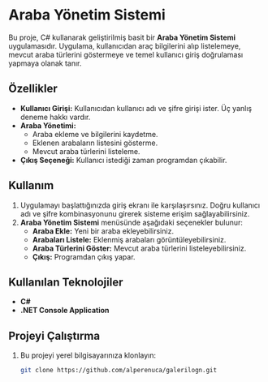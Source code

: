 # Araba Yönetim Sistemi

Bu proje, C# kullanarak geliştirilmiş basit bir **Araba Yönetim Sistemi** uygulamasıdır. Uygulama, kullanıcıdan araç bilgilerini alıp listelemeye, mevcut araba türlerini göstermeye ve temel kullanıcı giriş doğrulaması yapmaya olanak tanır.

## Özellikler

- **Kullanıcı Girişi:** Kullanıcıdan kullanıcı adı ve şifre girişi ister. Üç yanlış deneme hakkı vardır.
- **Araba Yönetimi:** 
  - Araba ekleme ve bilgilerini kaydetme.
  - Eklenen arabaların listesini gösterme.
  - Mevcut araba türlerini listeleme.
- **Çıkış Seçeneği:** Kullanıcı istediği zaman programdan çıkabilir.

## Kullanım

1. Uygulamayı başlattığınızda giriş ekranı ile karşılaşırsınız. Doğru kullanıcı adı ve şifre kombinasyonunu girerek sisteme erişim sağlayabilirsiniz.
2. **Araba Yönetim Sistemi** menüsünde aşağıdaki seçenekler bulunur:
   - **Araba Ekle:** Yeni bir araba ekleyebilirsiniz.
   - **Arabaları Listele:** Eklenmiş arabaları görüntüleyebilirsiniz.
   - **Araba Türlerini Göster:** Mevcut araba türlerini listeleyebilirsiniz.
   - **Çıkış:** Programdan çıkış yapar.

## Kullanılan Teknolojiler

- **C#**
- **.NET Console Application**

## Projeyi Çalıştırma

1. Bu projeyi yerel bilgisayarınıza klonlayın:
   ```bash
   git clone https://github.com/alperenuca/galerilogn.git
